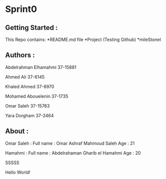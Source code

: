 # Sprint0

## Getting Started :

This Repo contains: *README.md file *Project (Testing Github) *mileStoneI

## Authors :

Abdelrahman Elhamahmi 37-15881

Ahmed Ali 37-6145

Khaled Ahmed	37-8970

Mohamed Abouelenin 37-1735

Omar Saleh	37-15763

Yara Dorgham	37-2464

## About :

Omar Saleh : Full name : Omar Ashraf Mahmoud Saleh Age : 21

Hamahmi : Full name : Abdelrahaman Gharib el Hamahmi Age : 20

SSSSS


Hello World!
